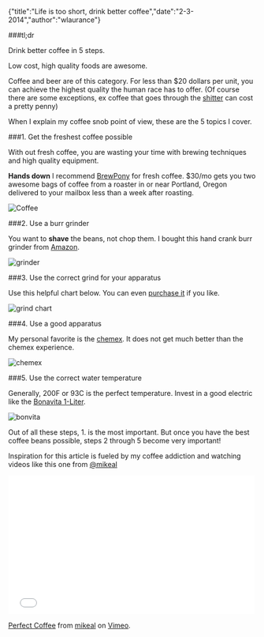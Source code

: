{"title":"Life is too short, drink better coffee","date":"2-3-2014","author":"wlaurance"}

###tl;dr

Drink better coffee in 5 steps.

Low cost, high quality foods are awesome.

Coffee and beer are of this category. For less than $20 dollars per
unit, you can achieve the highest quality the human race has to offer.
(Of course there are some exceptions, ex coffee that goes through the
[shitter](http://en.wikipedia.org/wiki/Kopi_Luwak#Price_and_availability) can cost
a pretty penny)

When I explain my coffee snob point of view, these are the 5 topics I cover.

###1. Get the freshest coffee possible

  With out fresh coffee, you are wasting your time with brewing
  techniques and high quality equipment.

  **Hands down** I recommend [BrewPony](http://brewpony.com/) for fresh
  coffee. $30/mo gets you two awesome bags of coffee from a roaster in or
  near Portland, Oregon delivered to your mailbox less than a week after
  roasting.

  ![Coffee](http://brewpony.com/wp-content/uploads/2014/01/ccc_coffee.jpg)

###2. Use a burr grinder

  You want to **shave** the beans, not chop them. I bought this hand crank
  burr grinder from [Amazon](http://www.amazon.com/Hario-Coffee-Mill-Slim-Grinder/dp/B001804CLY/).

  ![grinder](/img/hand-burr-grinder.jpg)

###3. Use the correct grind for your apparatus

  Use this helpful chart below. You can even [purchase it](http://popchartlab.com/collections/prints/products/the-compendious-coffee-chart)
  if you like.

  ![grind chart](/img/coffee-grind-poster.jpg)

###4. Use a good apparatus

  My personal favorite is the [chemex](http://www.chemexcoffeemaker.com/).
  It does not get much better than the chemex experience. 

  ![chemex](/img/chemex-classic.jpg)

###5. Use the correct water temperature 

  Generally, 200F or 93C is the perfect temperature. Invest in a good
  electric like the [Bonavita 1-Liter](http://www.amazon.com/Bonavita-Variable-Temperature-Electric-Gooseneck/dp/B005YR0F40/).

  ![bonvita](/img/bonavita.jpg)

Out of all these steps, 1. is the most important. But once you have the
best coffee beans possible, steps 2 through 5 become very important!

Inspiration for this article is fueled by my coffee addiction and
watching videos like this one from [@mikeal](https://twitter.com/mikeal)

<iframe src="//player.vimeo.com/video/52900095" width="500" height="281" frameborder="0" webkitallowfullscreen mozallowfullscreen allowfullscreen></iframe> <p><a href="http://vimeo.com/52900095">Perfect Coffee</a> from <a href="http://vimeo.com/mikeal">mikeal</a> on <a href="https://vimeo.com">Vimeo</a>.</p>
